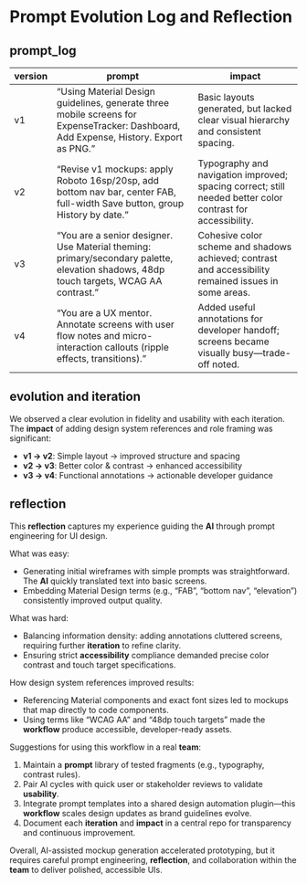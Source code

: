 # Prompt Evolution Log and Reflection

## prompt_log

| version | prompt                                                                                                                       | impact                                                                                                    |
|---------|------------------------------------------------------------------------------------------------------------------------------|-----------------------------------------------------------------------------------------------------------|
| v1      | “Using Material Design guidelines, generate three mobile screens for ExpenseTracker: Dashboard, Add Expense, History. Export as PNG.” | Basic layouts generated, but lacked clear visual hierarchy and consistent spacing.                         |
| v2      | “Revise v1 mockups: apply Roboto 16sp/20sp, add bottom nav bar, center FAB, full-width Save button, group History by date.”    | Typography and navigation improved; spacing correct; still needed better color contrast for accessibility. |
| v3      | “You are a senior designer. Use Material theming: primary/secondary palette, elevation shadows, 48dp touch targets, WCAG AA contrast.” | Cohesive color scheme and shadows achieved; contrast and accessibility remained issues in some areas.     |
| v4      | “You are a UX mentor. Annotate screens with user flow notes and micro-interaction callouts (ripple effects, transitions).”    | Added useful annotations for developer handoff; screens became visually busy—trade-off noted.             |

## evolution and iteration

We observed a clear evolution in fidelity and usability with each iteration. The **impact** of adding design system references and role framing was significant:

- **v1 → v2**: Simple layout → improved structure and spacing  
- **v2 → v3**: Better color & contrast → enhanced accessibility  
- **v3 → v4**: Functional annotations → actionable developer guidance

## reflection

This **reflection** captures my experience guiding the **AI** through prompt engineering for UI design. 

What was easy:  
- Generating initial wireframes with simple prompts was straightforward. The **AI** quickly translated text into basic screens.  
- Embedding Material Design terms (e.g., “FAB”, “bottom nav”, “elevation”) consistently improved output quality.

What was hard:  
- Balancing information density: adding annotations cluttered screens, requiring further **iteration** to refine clarity.  
- Ensuring strict **accessibility** compliance demanded precise color contrast and touch target specifications.

How design system references improved results:  
- Referencing Material components and exact font sizes led to mockups that map directly to code components.  
- Using terms like “WCAG AA” and “48dp touch targets” made the **workflow** produce accessible, developer-ready assets.

Suggestions for using this workflow in a real **team**:  
1. Maintain a **prompt** library of tested fragments (e.g., typography, contrast rules).  
2. Pair AI cycles with quick user or stakeholder reviews to validate **usability**.  
3. Integrate prompt templates into a shared design automation plugin—this **workflow** scales design updates as brand guidelines evolve.  
4. Document each **iteration** and **impact** in a central repo for transparency and continuous improvement.

Overall, AI-assisted mockup generation accelerated prototyping, but it requires careful prompt engineering, **reflection**, and collaboration within the **team** to deliver polished, accessible UIs.  
